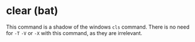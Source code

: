 # clear (bat)

This command is a shadow of the windows `cls` command. There is no need for `-T` `-V` or `-X` with this command, as they are irrelevant.